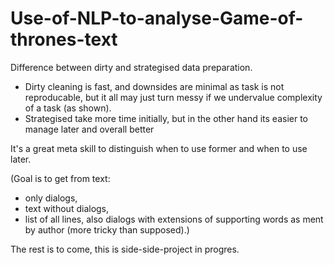 # Use-of-NLP-to-analyse-Game-of-thrones-text


Difference between dirty and strategised data preparation.
- Dirty cleaning is fast, and downsides are minimal as task is not reproducable, but it all may just turn messy if we undervalue complexity of a task (as shown).
- Strategised take more time initially, but in the other hand its easier to manage later and overall better

It's a great meta skill to distinguish when to use former and when to use later.

(Goal is to get from text:
- only dialogs, 
- text without dialogs,
- list of all lines, also dialogs with extensions of supporting words as ment by author (more tricky than supposed).)

The rest is to come, this is side-side-project in progres.
